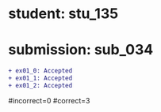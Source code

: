 # student: stu_135
# submission: sub_034

```diff
+ ex01_0: Accepted
+ ex01_1: Accepted
+ ex01_2: Accepted
```
#incorrect=0
#correct=3
